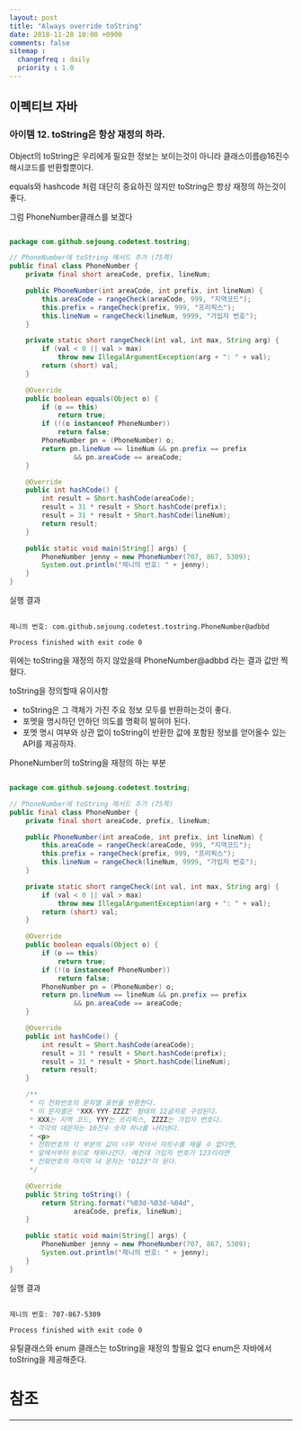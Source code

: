 ```yaml
---
layout: post
title: "Always override toString"
date: 2018-11-28 10:00 +0900
comments: false
sitemap :
  changefreq : daily
  priority : 1.0
---
```

## 이펙티브 자바

### 아이템 12. toString은 항상 재정의 하라.

Object의 toString은 우리에게 필요한 정보는 보이는것이 아니라 클래스이름@16진수 해시코드를 반환할뿐이다.

equals와 hashcode 처럼 대단히 중요하진 않지만 toString은 항상 재정의 하는것이 좋다.

그럼 PhoneNumber클래스를 보겠다

```java

package com.github.sejoung.codetest.tostring;

// PhoneNumber에 toString 메서드 추가 (75쪽)
public final class PhoneNumber {
    private final short areaCode, prefix, lineNum;

    public PhoneNumber(int areaCode, int prefix, int lineNum) {
        this.areaCode = rangeCheck(areaCode, 999, "지역코드");
        this.prefix = rangeCheck(prefix, 999, "프리픽스");
        this.lineNum = rangeCheck(lineNum, 9999, "가입자 번호");
    }

    private static short rangeCheck(int val, int max, String arg) {
        if (val < 0 || val > max)
            throw new IllegalArgumentException(arg + ": " + val);
        return (short) val;
    }

    @Override
    public boolean equals(Object o) {
        if (o == this)
            return true;
        if (!(o instanceof PhoneNumber))
            return false;
        PhoneNumber pn = (PhoneNumber) o;
        return pn.lineNum == lineNum && pn.prefix == prefix
                && pn.areaCode == areaCode;
    }

    @Override
    public int hashCode() {
        int result = Short.hashCode(areaCode);
        result = 31 * result + Short.hashCode(prefix);
        result = 31 * result + Short.hashCode(lineNum);
        return result;
    }

    public static void main(String[] args) {
        PhoneNumber jenny = new PhoneNumber(707, 867, 5309);
        System.out.println("제니의 번호: " + jenny);
    }
}


```
실행 결과

```

제니의 번호: com.github.sejoung.codetest.tostring.PhoneNumber@adbbd

Process finished with exit code 0

```

위에는 toString을 재정의 하지 않았을때 PhoneNumber@adbbd 라는 결과 값만 찍혔다.

toString을 정의할때 유이사항

* toString은 그 객체가 가진 주요 정보 모두를 반환하는것이 좋다.
* 포멧을 명시하던 안하던 의도를 명확히 발혀야 된다.
* 포멧 명시 여부와 상관 없이 toString이 반환한 값에 포함된 정보를 얻어올수 있는 API를 제공하자.

PhoneNumber의 toString을 재정의 하는 부분

```java

package com.github.sejoung.codetest.tostring;

// PhoneNumber에 toString 메서드 추가 (75쪽)
public final class PhoneNumber {
    private final short areaCode, prefix, lineNum;

    public PhoneNumber(int areaCode, int prefix, int lineNum) {
        this.areaCode = rangeCheck(areaCode, 999, "지역코드");
        this.prefix = rangeCheck(prefix, 999, "프리픽스");
        this.lineNum = rangeCheck(lineNum, 9999, "가입자 번호");
    }

    private static short rangeCheck(int val, int max, String arg) {
        if (val < 0 || val > max)
            throw new IllegalArgumentException(arg + ": " + val);
        return (short) val;
    }

    @Override
    public boolean equals(Object o) {
        if (o == this)
            return true;
        if (!(o instanceof PhoneNumber))
            return false;
        PhoneNumber pn = (PhoneNumber) o;
        return pn.lineNum == lineNum && pn.prefix == prefix
                && pn.areaCode == areaCode;
    }

    @Override
    public int hashCode() {
        int result = Short.hashCode(areaCode);
        result = 31 * result + Short.hashCode(prefix);
        result = 31 * result + Short.hashCode(lineNum);
        return result;
    }

    /**
     * 이 전화번호의 문자열 표현을 반환한다.
     * 이 문자열은 "XXX-YYY-ZZZZ" 형태의 12글자로 구성된다.
     * XXX는 지역 코드, YYY는 프리픽스, ZZZZ는 가입자 번호다.
     * 각각의 대문자는 10진수 숫자 하나를 나타낸다.
     * <p>
     * 전화번호의 각 부분의 값이 너무 작아서 자릿수를 채울 수 없다면,
     * 앞에서부터 0으로 채워나간다. 예컨대 가입자 번호가 123이라면
     * 전화번호의 마지막 네 문자는 "0123"이 된다.
     */

    @Override
    public String toString() {
        return String.format("%03d-%03d-%04d",
                areaCode, prefix, lineNum);
    }

    public static void main(String[] args) {
        PhoneNumber jenny = new PhoneNumber(707, 867, 5309);
        System.out.println("제니의 번호: " + jenny);
    }
}


```

실행 결과

```

제니의 번호: 707-867-5309

Process finished with exit code 0

```

유틸클래스와 enum 클래스는 toString을 재정의 할필요 없다 enum은 자바에서 toString을 제공해준다.

# 참조
-----
